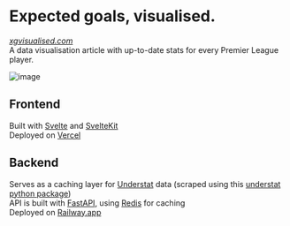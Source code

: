 # Expected goals, visualised.

[*xgvisualised.com*](https://www.xgvisualised.com)  
A data visualisation article with up-to-date stats for every Premier League player.

![image](https://user-images.githubusercontent.com/51888045/233871115-d28e3f34-fd16-4c5c-b50d-bb57c45838fe.png)

## Frontend

Built with [Svelte](https://svelte.dev/) and [SvelteKit](https://kit.svelte.dev/)  
Deployed on [Vercel](https://vercel.com/)

## Backend

Serves as a caching layer for [Understat](https://understat.com/) data (scraped using this [understat python package](https://understat.readthedocs.io/en/latest/))  
API is built with [FastAPI](https://fastapi.tiangolo.com/), using [Redis](https://redis.io/) for caching  
Deployed on [Railway.app](https://railway.app/)
